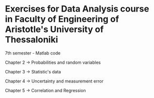 # Εxercises for Data Analysis course in Faculty of Engineering of Aristotle's University of Thessaloniki

7th semester - Matlab code

Chapter 2 -> Probabilities and random variables

Chapter 3 -> Statistic's data

Chapter 4 -> Uncertainty and measurement error

Chapter 5 -> Correlation and Regression
